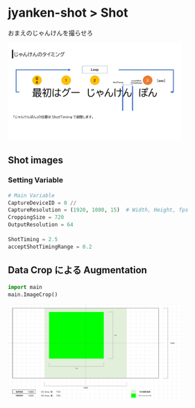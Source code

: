 # jyanken-shot > Shot

おまえのじゃんけんを撮らせろ

<img src="../asset/img2.png" width="400px">

## Shot images

### Setting Variable

```python
# Main Variable
CaptureDeviceID = 0 //
CaptureResolution = (1920, 1080, 15)  # Width, Height, fps
CroppingSize = 720
OutputResolution = 64

ShotTiming = 2.5
acceptShotTimingRange = 0.2
```

## Data Crop による Augmentation

```python
import main
main.ImageCrop()
```

<img src="../asset/image_resolution.png" width="400px">
